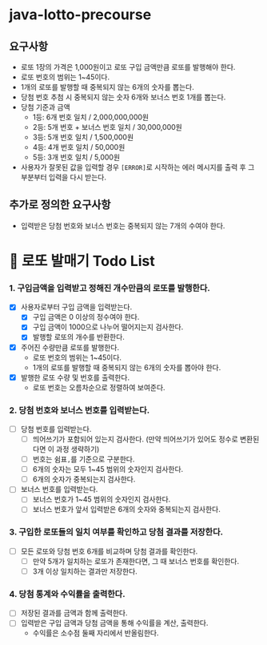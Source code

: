 # java-lotto-precourse

## 요구사항
- 로또 1장의 가격은 1,000원이고 로또 구입 금액만큼 로또를 발행해야 한다.
- 로또 번호의 범위는 1~45이다.
- 1개의 로또를 발행할 때 중복되지 않는 6개의 숫자를 뽑는다.
- 당첨 번호 추첨 시 중복되지 않는 숫자 6개와 보너스 번호 1개를 뽑는다.
- 당첨 기준과 금액
    - 1등: 6개 번호 일치 / 2,000,000,000원
    - 2등: 5개 번호 + 보너스 번호 일치 / 30,000,000원
    - 3등: 5개 번호 일치 / 1,500,000원
    - 4등: 4개 번호 일치 / 50,000원
    - 5등: 3개 번호 일치 / 5,000원
- 사용자가 잘못된 값을 입력할 경우 `[ERROR]`로 시작하는 에러 메시지를 출력 후 그 부분부터 입력을 다시 받는다.


## 추가로 정의한 요구사항

- 입력받은 당첨 번호와 보너스 번호는 중복되지 않는 7개의 수여야 한다.

# 💸 로또 발매기 Todo List

### 1. 구입금액을 입력받고 정해진 개수만큼의 로또를 발행한다.

- [x] 사용자로부터 구입 금액을 입력받는다.
  - [x] 구입 금액은 0 이상의 정수여야 한다.
  - [x] 구입 금액이 1000으로 나누어 떨어지는지 검사한다.
  - [x] 발행할 로또의 개수를 반환한다.
- [x] 주어진 수량만큼 로또를 발행한다.
    - 로또 번호의 범위는 1~45이다.
    - 1개의 로또를 발행할 때 중복되지 않는 6개의 숫자를 뽑아야 한다.
- [x] 발행한 로또 수량 및 번호를 출력한다.
    - 로또 번호는 오름차순으로 정렬하여 보여준다.

### 2. 당첨 번호와 보너스 번호를 입력받는다.

- [ ] 당첨 번호를 입력받는다.
    - [ ] 띄어쓰기가 포함되어 있는지 검사한다. (만약 띄어쓰기가 있어도 정수로 변환된다면 이 과정 생략하기)
    - [ ] 번호는 쉼표`,`를 기준으로 구분한다.
    - [ ] 6개의 숫자는 모두 1~45 범위의 숫자인지 검사한다.
    - [ ] 6개의 숫자가 중복되는지 검사한다.
- [ ] 보너스 번호를 입력받는다.
    - [ ] 보너스 번호가 1~45 범위의 숫자인지 검사한다.
    - [ ] 보너스 번호가 앞서 입력받은 6개의 숫자와 중복되는지 검사한다.

### 3. 구입한 로또들의 일치 여부를 확인하고 당첨 결과를 저장한다.

- [ ] 모든 로또와 당첨 번호 6개를 비교하며 당첨 결과를 확인한다.
    - [ ] 만약 5개가 일치하는 로또가 존재한다면, 그 때 보너스 번호를 확인한다.
    - [ ] 3개 이상 일치하는 결과만 저장한다.

### 4. 당첨 통계와 수익률을 출력한다.

- [ ] 저장된 결과를 금액과 함께 출력한다.
- [ ] 입력받은 구입 금액과 당첨 금액을 통해 수익률을 계산, 출력한다.
  - 수익률은 소수점 둘째 자리에서 반올림한다.
